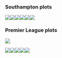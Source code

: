
### Southampton plots

![](fbref_files/figure-gfm/plots-sfc-1.png)<!-- -->![](fbref_files/figure-gfm/plots-sfc-2.png)<!-- -->![](fbref_files/figure-gfm/plots-sfc-3.png)<!-- -->![](fbref_files/figure-gfm/plots-sfc-4.png)<!-- -->![](fbref_files/figure-gfm/plots-sfc-5.png)<!-- -->![](fbref_files/figure-gfm/plots-sfc-6.png)<!-- -->

### Premier League plots

![](fbref_files/figure-gfm/plots-epl-players-1.png)<!-- -->

![](fbref_files/figure-gfm/plots-epl-teams-1.png)<!-- -->![](fbref_files/figure-gfm/plots-epl-teams-2.png)<!-- -->![](fbref_files/figure-gfm/plots-epl-teams-3.png)<!-- -->![](fbref_files/figure-gfm/plots-epl-teams-4.png)<!-- -->![](fbref_files/figure-gfm/plots-epl-teams-5.png)<!-- -->

